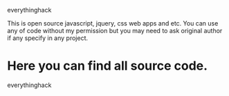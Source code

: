 everythinghack

This is open source javascript, jquery, css web apps and etc. You can use any of code without my permission but you
may need to ask original author if any specify in any project. 

Here you can find all source code. 
==============

everythinghack
